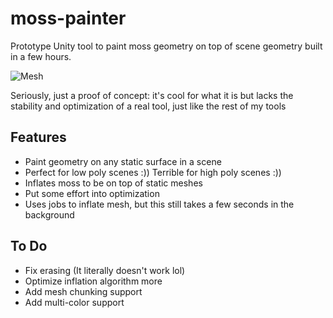 # moss-painter
Prototype Unity tool to paint moss geometry on top of scene geometry built in a few hours.

![Mesh](https://i.imgur.com/Z0OJ2Yi.gif)

Seriously, just a proof of concept: it's cool for what it is but lacks the stability and optimization of a real tool, just like the rest of my tools

## Features
* Paint geometry on any static surface in a scene
* Perfect for low poly scenes :)) Terrible for high poly scenes :))
* Inflates moss to be on top of static meshes
* Put some effort into optimization
* Uses jobs to inflate mesh, but this still takes a few seconds in the background

## To Do
* Fix erasing (It literally doesn't work lol)
* Optimize inflation algorithm more
* Add mesh chunking support
* Add multi-color support
